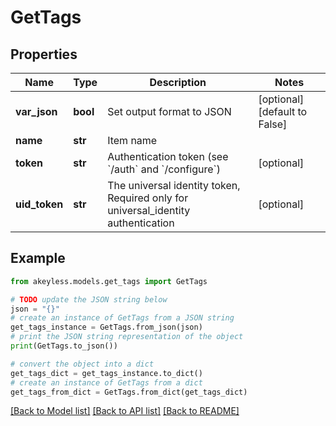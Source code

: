 # GetTags


## Properties

Name | Type | Description | Notes
------------ | ------------- | ------------- | -------------
**var_json** | **bool** | Set output format to JSON | [optional] [default to False]
**name** | **str** | Item name | 
**token** | **str** | Authentication token (see &#x60;/auth&#x60; and &#x60;/configure&#x60;) | [optional] 
**uid_token** | **str** | The universal identity token, Required only for universal_identity authentication | [optional] 

## Example

```python
from akeyless.models.get_tags import GetTags

# TODO update the JSON string below
json = "{}"
# create an instance of GetTags from a JSON string
get_tags_instance = GetTags.from_json(json)
# print the JSON string representation of the object
print(GetTags.to_json())

# convert the object into a dict
get_tags_dict = get_tags_instance.to_dict()
# create an instance of GetTags from a dict
get_tags_from_dict = GetTags.from_dict(get_tags_dict)
```
[[Back to Model list]](../README.md#documentation-for-models) [[Back to API list]](../README.md#documentation-for-api-endpoints) [[Back to README]](../README.md)


